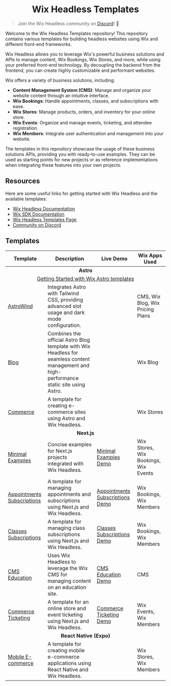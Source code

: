 <h1 align="center">Wix Headless Templates</h1>

> Join the Wix Headless community on [Discord](https://discord.gg/n6TBrSnYTp)! 🚀

Welcome to the Wix Headless Templates repository! This repository contains various templates for building headless websites using Wix and different front-end frameworks.

Wix Headless allows you to leverage Wix's powerful business solutions and APIs to manage content, Wix Bookings, Wix Stores, and more, while using your preferred front-end technology. By decoupling the backend from the frontend, you can create highly customizable and performant websites.

Wix offers a variety of business solutions, including:
- **Content Management System (CMS)**: Manage and organize your website content through an intuitive interface.
- **Wix Bookings**: Handle appointments, classes, and subscriptions with ease.
- **Wix Stores**: Manage products, orders, and inventory for your online store.
- **Wix Events**: Organize and manage events, ticketing, and attendee registration.
- **Wix Members**: Integrate user authentication and management into your website.

The templates in this repository showcase the usage of these business solutions APIs, providing you with ready-to-use examples. They can be used as starting points for new projects or as reference implementations when integrating these features into your own projects.

## Resources

Here are some useful links for getting started with Wix Headless and the available templates:

- [Wix Headless Documentation](https://dev.wix.com/docs/go-headless)
- [Wix SDK Documentation](https://dev.wix.com/docs/sdk)
- [Wix Headless Templates Page](https://www.wix.com/studio/developers/headless/templates)
- [Community on Discord](https://discord.gg/n6TBrSnYTp)

## Templates

<table>
  <thead>
    <tr>
      <th>Template</th>
      <th>Description</th>
      <th>Live Demo</th>
      <th>Wix Apps Used</th>
    </tr>
  </thead>
  <tbody>
    <tr>
      <td colspan="4" align="center"><strong>Astro</strong></td>
    </tr>
    <tr>
      <td colspan="4" align="center"><a href="./astro/">Getting Started with Wix Astro templates</a></td>
      </tr>
    <tr>
      <td><a href="https://github.com/wix/headless-templates/tree/main/astro/astrowind">AstroWind</a></td>
      <td>Integrates Astro with Tailwind CSS, providing advanced slot usage and dark mode configuration.</td>
      <td></td>
      <td>CMS, Wix Blog, Wix Pricing Plans</td>
    </tr>
    <tr>
      <td><a href="https://github.com/wix/headless-templates/tree/main/astro/blog">Blog</a></td>
      <td>Combines the official Astro Blog template with Wix Headless for seamless content management and high-performance static site using Astro.</td>
      <td></td>
      <td>Wix Blog</td>
    </tr>
    <tr>
      <td><a href="https://github.com/wix/headless-templates/tree/main/astro/commerce">Commerce</a></td>
      <td>A template for creating e-commerce sites using Astro and Wix Headless.</td>
      <td></td>
      <td>Wix Stores</td>
    </tr>
    <tr>
      <td colspan="4" align="center"><strong>Next.js</strong></td>
    </tr>
    <tr>
      <td><a href="https://github.com/wix/headless-templates/tree/main/nextjs/minimal-examples">Minimal Examples</a></td>
      <td>Concise examples for Next.js projects integrated with Wix Headless.</td>
      <td><a href="https://wix-headless-example.vercel.app">Minimal Examples Demo</a></td>
      <td>Wix Stores, Wix Bookings, Wix Events</td>
    </tr>
    <tr>
      <td><a href="https://github.com/wix/headless-templates/tree/main/nextjs/appointments-subscriptions">Appointments Subscriptions</a></td>
      <td>A template for managing appointments and subscriptions using Next.js and Wix Headless.</td>
      <td><a href="https://netlify.bookings-appointments-demo.wix.dev">Appointments Subscriptions Demo</a></td>
      <td>Wix Bookings, Wix Members</td>
    </tr>
    <tr>
      <td><a href="https://github.com/wix/headless-templates/tree/main/nextjs/classes-subscriptions">Classes Subscriptions</a></td>
      <td>A template for managing class subscriptions using Next.js and Wix Headless.</td>
      <td><a href="https://netlify.bookings-classes-demo.wix.dev">Classes Subscriptions Demo</a></td>
      <td>Wix Bookings, Wix Members</td>
    </tr>
    <tr>
      <td><a href="https://github.com/wix/headless-templates/tree/main/nextjs/cms-education">CMS Education</a></td>
      <td>Uses Wix Headless to leverage the Wix CMS for managing content on an education site.</td>
      <td><a href="https://netlify.cms-demo.wix.dev/">CMS Education Demo</a></td>
      <td>CMS</td>
    </tr>
    <tr>
      <td><a href="https://github.com/wix/headless-templates/tree/main/nextjs/commerce-ticketing">Commerce Ticketing</a></td>
      <td>A template for an online store and event ticketing using Next.js and Wix Headless.</td>
      <td><a href="https://netlify.commerce-ticketing-demo.wix.dev/">Commerce Ticketing Demo</a></td>
      <td>Wix Events, Wix Members</td>
    </tr>
    <tr>
      <td colspan="4" align="center"><strong>React Native (Expo)</strong></td>
    </tr>
    <tr>
      <td><a href="https://github.com/wix/headless-templates/tree/main/react-native/mobile-ecommerce">Mobile E-commerce</a></td>
      <td>A template for creating mobile e-commerce applications using React Native and Wix Headless.</td>
      <td></td>
      <td>Wix Stores, Wix Members</td>
    </tr>
  </tbody>
</table>